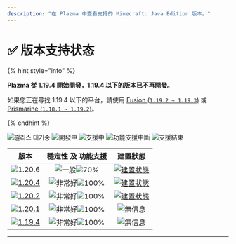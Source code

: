 ```yaml
---
description: "在 Plazma 中查看支持的 Minecraft: Java Edition 版本。"
---
```


# ✅ 版本支持状态

{% hint style="info" %}

**Plazma 從 1.19.4 開始開發，1.19.4 以下的版本已不再開發。**

如果您正在尋找 1.19.4 以下的平台，請使用 [Fusion (`1.19.2 ~ 1.19.3`)](https://github.com/RuinedTechnologyUnify/Fusion) 或 [Prismarine (`1.18.1 ~ 1.19.2`)](https://github.com/PrismarineTeam/Prismarine)。

{% endhint %}

[wtr]: https://badge.plazmamc.org/0/릴리스%20대기중
[idv]: https://badge.plazmamc.org/1/開發中
[atv]: https://badge.plazmamc.org/2/支援中
[fse]: https://badge.plazmamc.org/6/功能支援中斷
[eol]: https://badge.plazmamc.org/4/支援結束
[ukn]: https://badge.plazmamc.org/0/無信息
[vgd]: https://badge.plazmamc.org/1/非常好
[mid]: https://badge.plazmamc.org/6/一般
[100]: https://badge.plazmamc.org/percent/100

![릴리스 대기중][wtr] ![開發中][idv] ![支援中][atv] ![功能支援中斷][fse] ![支援結束][eol]

|                                         版本                                        |                     穩定性    及    功能支援                    |                                              建置狀態                                             |
| :-------------------------------------------------------------------------------: | :-----------------------------------------------------: | :-------------------------------------------------------------------------------------------: |
|                   ![1.20.6](https://badge.plazmamc.org/1/1.20.6)                  | ![一般][vgd]![70%](https://badge.plazmamc.org/percent/70) | [![建置狀態](https://build.plazmamc.org/1.20.6)](https://build.plazmamc.org/1.20.6?redirect=true) |
| [![1.20.4](https://badge.plazmamc.org/2/1.20.4)](https://git.plazmamc.org/1.20.4) |                 ![非常好][vgd]![100%][100]                 | [![建置狀態](https://build.plazmamc.org/1.20.4)](https://build.plazmamc.org/1.20.4?redirect=true) |
| [![1.20.2](https://badge.plazmamc.org/4/1.20.2)](https://git.plazmamc.org/1.20.2) |                 ![非常好][vgd]![100%][100]                 | [![建置狀態](https://build.plazmamc.org/1.20.2)](https://build.plazmamc.org/1.20.2?redirect=true) |
| [![1.20.1](https://badge.plazmamc.org/4/1.20.1)](https://git.plazmamc.org/1.20.1) |                 ![非常好][vgd]![100%][100]                 |                                          ![無信息][ukn]                                          |
| [![1.19.4](https://badge.plazmamc.org/4/1.19.4)](https://git.plazmamc.org/1.19.4) |                 ![非常好][vgd]![100%][100]                 |                                          ![無信息][ukn]                                          |

***
